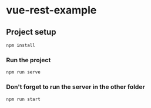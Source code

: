# vue-rest-example

## Project setup
```
npm install
```

### Run the project
```
npm run serve
```

### Don't forget to run the server in the other folder
```
npm run start
```
